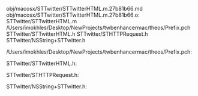 obj/macosx/STTwitter/STTwitterHTML.m.27b81b66.md obj/macosx/STTwitter/STTwitterHTML.m.27b81b66.o: \
  STTwitter/STTwitterHTML.m \
  /Users/imokhles/Desktop/NewProjects/twbenhancermac/theos/Prefix.pch \
  STTwitter/STTwitterHTML.h STTwitter/STHTTPRequest.h \
  STTwitter/NSString+STTwitter.h

/Users/imokhles/Desktop/NewProjects/twbenhancermac/theos/Prefix.pch:

STTwitter/STTwitterHTML.h:

STTwitter/STHTTPRequest.h:

STTwitter/NSString+STTwitter.h:
